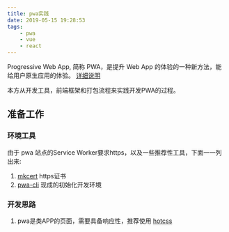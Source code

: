 ```yaml
---
title: pwa实践
date: 2019-05-15 19:28:53
tags:
    - pwa
    - vue
    - react
---
```


Progressive Web App, 简称 PWA，是提升 Web App 的体验的一种新方法，能给用户原生应用的体验。
[详细说明](https://lavas.baidu.com/pwa/README)

本方从开发工具，前端框架和打包流程来实践开发PWA的过程。

## 准备工作

### 环境工具

由于 pwa 站点的Service Worker要求https，以及一些推荐性工具，下面一一列出来:

1. [mkcert](https://github.com/FiloSottile/mkcert) https证书
2. [pwa-cli](https://pwa.cafe/) 现成的初始化开发环境

### 开发思路

1. pwa是类APP的页面，需要具备响应性，推荐使用 [hotcss](https://github.com/sternelee/hotcss)